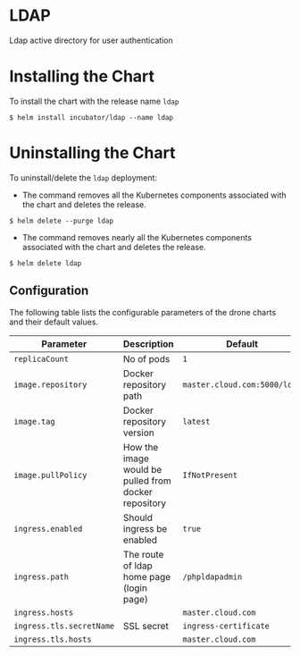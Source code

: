 # LDAP

Ldap active directory for user authentication

# Installing the Chart

To install the chart with the release name `ldap`

```console
$ helm install incubator/ldap --name ldap
```

# Uninstalling the Chart

To uninstall/delete the `ldap` deployment:

- The command removes all the Kubernetes components associated with the chart and deletes the release.

```console
$ helm delete --purge ldap
```

- The command removes nearly all the Kubernetes components associated with the chart and deletes the release.

```console
$ helm delete ldap
```

## Configuration

The following table lists the configurable parameters of the drone charts and their default values.

| Parameter                   | Description                                                                                   | Default                     |
|-----------------------------|-----------------------------------------------------------------------------------------------|-----------------------------|
| `replicaCount`              | No of pods                                                                                    | `1`                         |
| `image.repository`          | Docker repository path                                                                        | `master.cloud.com:5000/ldap` |
| `image.tag`                 | Docker repository version                                                                     | `latest`                    |
| `image.pullPolicy`          | How the image would be pulled from docker repository                                          | `IfNotPresent`              |
| `ingress.enabled`           | Should ingress be enabled                                                                     | `true`                      |
| `ingress.path`              | The route of ldap home page (login page)                                                      | `/phpldapadmin`             |
| `ingress.hosts`             |                                                                                               | `master.cloud.com`          |
| `ingress.tls.secretName`    | SSL secret                                                                                    | `ingress-certificate`       |
| `ingress.tls.hosts`         |                                                                                               | `master.cloud.com`          |
